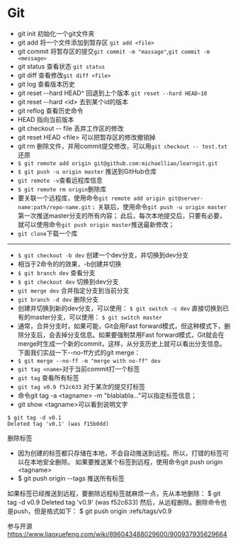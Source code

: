 # Git
- git init 初始化一个git文件夹
- git add 将一个文件添加到暂存区 `git add <file>`
- git commit 将暂存区的提交`git commit -m "massage"`,`git commit -m <message>`
- git status 查看状态 `git status`
- git diff 查看修改`git diff <file> `
- git log 查看版本历史
- git reset --hard HEAD^ 回退到上个版本 `git reset --hard HEAD~10`
- git reset --hard \<id> 去到某个id的版本 
- git reflog 查看历史命令
- HEAD 指向当前版本 
- git checkout -- file 丢弃工作区的修改
- git reset HEAD \<file> 可以把暂存区的修改撤销掉
- git rm 删除文件，并用commit提交修改，可以用`git checkout -- test.txt`还原
- `$ git remote add origin git@github.com:michaelliao/learngit.git`
- `$ git push -u origin master` 推送到GitHub仓库
- `git remote -v`查看远程库信息
- `$ git remote rm origin`删除库
- 要关联一个远程库，使用命令`git remote add origin git@server-name:path/repo-name.git；`
关联后，使用命令`git push -u origin master`第一次推送master分支的所有内容；
此后，每次本地提交后，只要有必要，就可以使用命令`git push origin master`推送最新修改；
- `git clone`下载一个库
****
- `$ git checkout -b dev` 创建一个dev分支，并切换到dev分支
- 相当于2命令的的效果，-b创建并切换
- `$ git branch dev` 查看分支
- `$ git checkout dev` 切换到dev分支
- `git merge dev` 合并指定分支到当前分支
- `git branch -d dev` 删除分支
- 创建并切换到新的dev分支，可以使用：
`$ git switch -c dev`
直接切换到已有的master分支，可以使用：
`$ git switch master`
- 通常，合并分支时，如果可能，Git会用Fast forward模式，但这种模式下，删除分支后，会丢掉分支信息。如果要强制禁用Fast forward模式，Git就会在merge时生成一个新的commit，这样，从分支历史上就可以看出分支信息。下面我们实战一下--no-ff方式的git merge：
- `$ git merge --no-ff -m "merge with no-ff" dev`
- `git tag <name>`对于当前commit打一个标签
- `git tag` 查看所有标签
- `git tag v0.9 f52c633` 对于某次的提交打标签
- 命令git tag -a \<tagname> -m "blablabla..."可以指定标签信息；
- git show \<tagname>可以看到说明文字
```
$ git tag -d v0.1
Deleted tag 'v0.1' (was f15b0dd)
```
删除标签
- 因为创建的标签都只存储在本地，不会自动推送到远程。所以，打错的标签可以在本地安全删除。
如果要推送某个标签到远程，使用命令git push origin \<tagname>
- $ git push origin --tags 推送所有标签

如果标签已经推送到远程，要删除远程标签就麻烦一点，先从本地删除：
$ git tag -d v0.9
Deleted tag 'v0.9' (was f52c633)
然后，从远程删除。删除命令也是push，但是格式如下：
$ git push origin :refs/tags/v0.9

参与开源
https://www.liaoxuefeng.com/wiki/896043488029600/900937935629664






